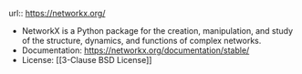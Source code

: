 url:: <https://networkx.org/>

- NetworkX is a Python package for the creation, manipulation, and study of the structure, dynamics, and functions of complex networks.
- Documentation: <https://networkx.org/documentation/stable/>
- License: [[3-Clause BSD License]]
